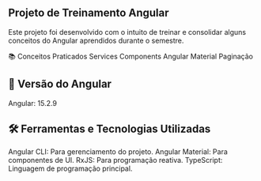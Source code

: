 ## Projeto de Treinamento Angular

Este projeto foi desenvolvido com o intuito de treinar e consolidar alguns conceitos do Angular aprendidos durante o semestre.

📚 Conceitos Praticados
Services
Components
Angular Material
Paginação

## 📌 Versão do Angular

Angular: 15.2.9

## 🛠️ Ferramentas e Tecnologias Utilizadas

Angular CLI: Para gerenciamento do projeto.
Angular Material: Para componentes de UI.
RxJS: Para programação reativa.
TypeScript: Linguagem de programação principal.
